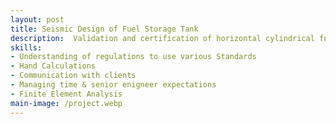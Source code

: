```yaml
---
layout: post
title: Seismic Design of Fuel Storage Tank
description:  Validation and certification of horizontal cylindrical fuel storage tank for seismic loading. Involved regulatory compliance, hand calculations, Finite Element Analysis, anchor consideration & validation, and communication with the client.
skills: 
- Understanding of regulations to use various Standards
- Hand Calculations
- Communication with clients
- Managing time & senior enigneer expectations
- Finite Element Analysis
main-image: /project.webp 
---
```

